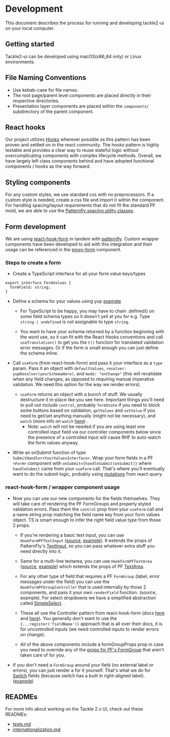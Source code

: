 # Development

This document describes the process for running and developing tackle2-ui on your local computer.

## Getting started

Tackle2-ui can be developed using macOS(x86_64 only) or Linux environments.

## File Naming Conventions

- Use kebab-case for file names.
- The root page/parent level components are placed directly in their respective directories.
- Presentation layer components are placed within the `components/` subdirectory of the parent component.

## React hooks

Our project utilizes [Hooks](https://reactjs.org/docs/hooks-intro.html) wherever possible as this pattern has been proven and settled on in the react community. The hooks pattern is highly testable and provides a clear way to reuse stateful logic without overcomplicating components with complex lifecycle methods. Overall, we have largely left class components behind and have adopted functional components / hooks as the way forward.

## Styling components

For any custom styles, we use standard css with no preprocessors. If a custom style is needed, create a css file and import it within the component.
For handling spacing/layout requirements that do not fit the standard PF mold, we are able to use the [Patternfly spacing utility classes](https://www.patternfly.org/utility-classes/spacing/).

## Form development

We are using [react-hook-form](https://react-hook-form.com) in tandem with [patternfly](https://www.patternfly.org). Custom wrapper components have been developed to aid with this integration and their usage can be referenced in the [proxy-form](/client/src/app/pages/proxies/proxy-form.tsx) component.

### Steps to create a form

- Create a TypeScript interface for all your form value keys/types

```
export interface FormValues {
  formField: string;
}
```

- Define a schema for your values using yup [example](https://github.com/konveyor/tackle2-ui/blob/main/client/src/app/pages/proxies/proxies-validation-schema.ts#L7-L67)
  - For TypeScript to be happy, you may have to chain .defined() on some field schema types so it doesn't yell at you for e.g. Type `string | undefined` is not assignable to type `string`.

  - You want to have your schema returned by a function beginning with the word use, so it can fit with the React Hooks conventions and call `useTranslation()` to get you the `t()` function for translated validation error messages. Or if the form is small enough you can just define the schema inline.

- Call `useForm` (from react-hook-form) and pass it your interface as a `type` param. Pass it an object with `defaultValues`, `resolver: yupResolver(yourSchemaHere)`, and `mode: "onChange"` (this will revalidate when any field changes, as opposed to requiring manual imperative validation. We need this option for the way we render errors).
  - `useForm` returns an object with a bunch of stuff. We usually destructure it in-place like you see here. Important things you'll need to pull out include `control`, probably `formState` if you need to block some buttons based on validation, `getValues` and `setValue` if you need to get/set anything manually (might not be necessary), and `watch` (more info on `watch` [here](https://react-hook-form.com/api/useform/watch/)) .
    - Note: `watch` will not be needed if you are using least one controlled input field via our controller components below since the presence of a controlled input will cause RHF to auto-watch the form values anyway.

- Write an onSubmit function of type `SubmitHandler<YourValuesInterface>`. Wrap your form fields in a PF `<Form>` component with `onSubmit={handleSubmit(onSubmit)}` where `handleSubmit` came from your `useForm` call. That's where you'll eventually want to do the submit logic, probably using [mutations](https://tanstack.com/query/v4/docs/framework/react/guides/mutations) from react-query.

### react-hook-form / wrapper component usage

- Now you can use our new components for the fields themselves. They will take care of rendering the PF FormGroups and properly styled validation errors. Pass them the `control` prop from your `useForm` call and a name string prop matching the field name key from your form values object. TS is smart enough to infer the right field value type from those 2 props.
  - If you're rendering a basic text input, you can use `HookFormPFTextInput` ([source](https://github.com/konveyor/tackle2-ui/blob/main/client/src/app/components/HookFormPFFields/HookFormPFTextInput.tsx), [example](https://github.com/konveyor/tackle2-ui/blob/main/client/src/app/pages/proxies/proxy-form.tsx)). It extends the props of PatternFly's [TextInput](https://www.patternfly.org/components/forms/text-input/#textinput), so you can pass whatever extra stuff you need directly into it.

  - Same for a multi-line textarea, you can use `HookFormPFTextArea` ([source](https://github.com/konveyor/tackle2-ui/blob/main/client/src/app/components/HookFormPFFields/HookFormPFTextArea.tsx), [example](https://github.com/konveyor/tackle2-ui/blob/main/client/src/app/pages/proxies/proxy-form.tsx)) which extends the props of PF [TextArea](https://www.patternfly.org/components/forms/text-area).

  - For any other type of field that requires a PF `FormGroup` (label, error messages under the field) you can use the `HookFormPFGroupController` that is used internally by those 2 components, and pass it your own `renderField` function. (source, example). For select dropdowns we have a simplified abstraction called [SimpleSelect](https://github.com/konveyor/tackle2-ui/blob/main/client/src/app/components/SimpleSelect.tsx).

  - These all use the Controller pattern from react-hook-form (docs [here](https://react-hook-form.com/get-started#IntegratingwithUIlibraries) and [here](https://react-hook-form.com/api/usecontroller/controller)). You generally don't want to use the `{...register('fieldName')}` approach that is all over their docs, it is for uncontrolled inputs (we need controlled inputs to render errors on change).
  - All of the above components include a formGroupProps prop in case you need to override any of the [props for PF's FormGroup](https://www.patternfly.org/components/forms/form#field-groups) that aren't taken care of for you.

- If you don't need a `FormGroup` around your field (no external label or errors), you can just render a <Controller> for it yourself. That's what we do for [Switch](https://www.patternfly.org/components/switch) fields (because switch has a built in right-aligned label). ([example](https://github.com/konveyor/tackle2-ui/blob/main/client/src/app/pages/proxies/proxy-form.tsx))

## READMEs

For more info about working on the Tackle 2.x UI, check out these READMEs:

- [tests.md](/docs/tests.md)
- [internationalization.md](/INTERNATIONALIZATION.md)
